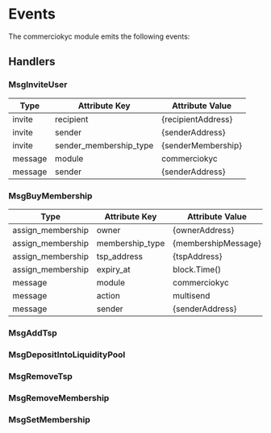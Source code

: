 <!--
order: 4
-->

# Events

The commerciokyc module emits the following events:

## Handlers

### MsgInviteUser


| Type     | Attribute Key | Attribute Value    |
| -------- | ------------- | ------------------ |
| invite | recipient     | {recipientAddress} |
| invite | sender        | {senderAddress}           |
| invite  | sender_membership_type        | {senderMembership}               |
| message  | module        | commerciokyc    |
| message  | sender        | {senderAddress}    |

### MsgBuyMembership

| Type     | Attribute Key | Attribute Value    |
| -------- | ------------- | ------------------ |
| assign_membership | owner     | {ownerAddress} |
| assign_membership | membership_type        | {membershipMessage}           |
| assign_membership | tsp_address        | {tspAddress}           |
| assign_membership | expiry_at        | block.Time()           |
| message  | module        | commerciokyc               |
| message  | action        | multisend          |
| message  | sender        | {senderAddress}    |


### MsgAddTsp

### MsgDepositIntoLiquidityPool

### MsgRemoveTsp

### MsgRemoveMembership

### MsgSetMembership
